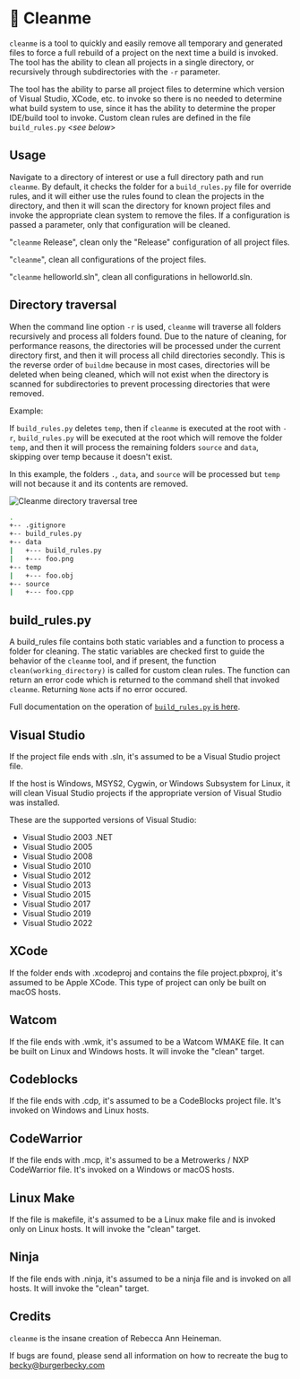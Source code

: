 # 🧹 Cleanme

``cleanme`` is a tool to quickly and easily remove all temporary and generated files to force a full rebuild of a project on the next time a build is invoked. The tool has the ability to clean all projects in a single directory, or recursively through subdirectories with the ``-r`` parameter.

The tool has the ability to parse all project files to determine which version of Visual Studio, XCode, etc. to invoke so there is no needed to determine what build system to use, since it has the ability to determine the proper IDE/build tool to invoke. Custom clean rules are defined in the file ``build_rules.py`` <*see below*>

## Usage

Navigate to a directory of interest or use a full directory path and run ``cleanme``. By default, it checks the folder for a ``build_rules.py`` file for override rules, and it will either use the rules found to clean the projects in the directory, and then it will scan the directory for known project files and invoke the appropriate clean system to remove the files. If a configuration is passed a parameter, only that configuration will be cleaned.

"``cleanme`` Release", clean only the "Release" configuration of all project files.

"``cleanme``", clean all configurations of the project files.

"``cleanme`` helloworld.sln", clean all configurations in helloworld.sln.

## Directory traversal

When the command line option ``-r`` is used, ``cleanme`` will traverse all folders recursively and process all folders found. Due to the nature of cleaning, for performance reasons, the directories will be processed under the current directory first, and then it will process all child directories secondly. This is the reverse order of ``buildme`` because in most cases, directories will be deleted when being cleaned, which will not exist when the directory is scanned for subdirectories to prevent processing directories that were removed.

Example:

If ``build_rules.py`` deletes ``temp``, then if ``cleanme`` is executed at the root with ``-r``, ``build_rules.py`` will be executed at the root which will remove the folder ``temp``, and then it will process the remaining folders ``source`` and ``data``, skipping over temp because it doesn't exist.

In this example, the folders ``.``, ``data``, and ``source`` will be processed but ``temp`` will not because it and its contents are removed.

![Cleanme directory traversal tree](cleanme_dir.png "Cleanme directory traversal tree")

``` bash
.
+-- .gitignore
+-- build_rules.py
+-- data
|   +--- build_rules.py
|   +--- foo.png
+-- temp
|   +--- foo.obj
+-- source
|   +--- foo.cpp
```

## build_rules.py

A build_rules file contains both static variables and a function to process a folder for cleaning. The static variables are checked first to guide the behavior of the ``cleanme`` tool, and if present, the function ``clean(working_directory)`` is called for custom clean rules. The function can return an error code which is returned to the command shell that invoked ``cleanme``. Returning ``None`` acts if no error occured.

Full documentation on the operation of [``build_rules.py`` is here](build_rules_man.md).

## Visual Studio

If the project file ends with .sln, it's assumed to be a Visual Studio project file.

If the host is Windows, MSYS2, Cygwin, or Windows Subsystem for Linux, it will clean Visual Studio projects if the appropriate version of Visual Studio was installed.

These are the supported versions of Visual Studio:

- Visual Studio 2003 .NET
- Visual Studio 2005
- Visual Studio 2008
- Visual Studio 2010
- Visual Studio 2012
- Visual Studio 2013
- Visual Studio 2015
- Visual Studio 2017
- Visual Studio 2019
- Visual Studio 2022

## XCode

If the folder ends with .xcodeproj and contains the file project.pbxproj, it's assumed to be Apple XCode. This type of project can only be built on macOS hosts.

## Watcom

If the file ends with .wmk, it's assumed to be a Watcom WMAKE file. It can be built on Linux and Windows hosts. It will invoke the "clean" target.

## Codeblocks

If the file ends with .cdp, it's assumed to be a CodeBlocks project file. It's invoked on Windows and Linux hosts.

## CodeWarrior

If the file ends with .mcp, it's assumed to be a Metrowerks / NXP CodeWarrior file. It's invoked on a Windows or macOS hosts.

## Linux Make

If the file is makefile, it's assumed to be a Linux make file and is invoked only on Linux hosts. It will invoke the "clean" target.

## Ninja

If the file ends with .ninja, it's assumed to be a ninja file and is invoked on all hosts. It will invoke the "clean" target.

## Credits

``cleanme`` is the insane creation of Rebecca Ann Heineman.

If bugs are found, please send all information on how to recreate the bug to [becky@burgerbecky.com](mailto:becky@burgerbecky.com)
